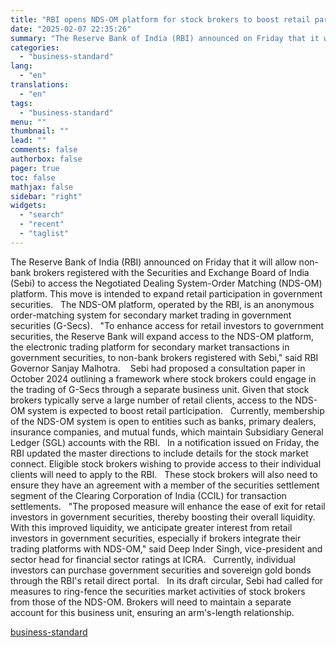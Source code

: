 ```yaml
---
title: "RBI opens NDS-OM platform for stock brokers to boost retail participation"
date: "2025-02-07 22:35:26"
summary: "The Reserve Bank of India (RBI) announced on Friday that it will allow non-bank brokers registered with the Securities and Exchange Board of India (Sebi) to access the Negotiated Dealing System-Order Matching (NDS-OM) platform. This move is intended to expand retail participation in government securities. The NDS-OM platform, operated by..."
categories:
  - "business-standard"
lang:
  - "en"
translations:
  - "en"
tags:
  - "business-standard"
menu: ""
thumbnail: ""
lead: ""
comments: false
authorbox: false
pager: true
toc: false
mathjax: false
sidebar: "right"
widgets:
  - "search"
  - "recent"
  - "taglist"
---
```


The Reserve Bank of India (RBI) announced on Friday that it will allow non-bank brokers registered with the Securities and Exchange Board of India (Sebi) to access the Negotiated Dealing System-Order Matching (NDS-OM) platform. This move is intended to expand retail participation in government securities.
 
The NDS-OM platform, operated by the RBI, is an anonymous order-matching system for secondary market trading in government securities (G-Secs).
 
"To enhance access for retail investors to government securities, the Reserve Bank will expand access to the NDS-OM platform, the electronic trading platform for secondary market transactions in government securities, to non-bank brokers registered with Sebi," said RBI Governor Sanjay Malhotra. 
 
Sebi had proposed a consultation paper in October 2024 outlining a framework where stock brokers could engage in the trading of G-Secs through a separate business unit. Given that stock brokers typically serve a large number of retail clients, access to the NDS-OM system is expected to boost retail participation.
 
Currently, membership of the NDS-OM system is open to entities such as banks, primary dealers, insurance companies, and mutual funds, which maintain Subsidiary General Ledger (SGL) accounts with the RBI.
 
In a notification issued on Friday, the RBI updated the master directions to include details for the stock market connect. Eligible stock brokers wishing to provide access to their individual clients will need to apply to the RBI.
 
These stock brokers will also need to ensure they have an agreement with a member of the securities settlement segment of the Clearing Corporation of India (CCIL) for transaction settlements.
 
"The proposed measure will enhance the ease of exit for retail investors in government securities, thereby boosting their overall liquidity. With this improved liquidity, we anticipate greater interest from retail investors in government securities, especially if brokers integrate their trading platforms with NDS-OM," said Deep Inder Singh, vice-president and sector head for financial sector ratings at ICRA.
 
Currently, individual investors can purchase government securities and sovereign gold bonds through the RBI's retail direct portal.
 
In its draft circular, Sebi had called for measures to ring-fence the securities market activities of stock brokers from those of the NDS-OM. Brokers will need to maintain a separate account for this business unit, ensuring an arm's-length relationship.

[business-standard](https://www.business-standard.com/markets/news/rbi-opens-nds-om-platform-for-stock-brokers-to-boost-retail-participation-125020701711_1.html)
